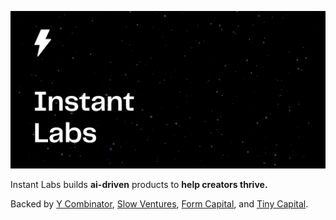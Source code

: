 ![Cover logo](./profile/cover.svg)

Instant Labs builds **ai-driven** products to **help creators thrive.**

Backed by [Y Combinator](https://ycombinator.com), [Slow Ventures](https://slow.co), [Form Capital](https://formcapital.com/), and [Tiny Capital](https://www.tiny.com).
